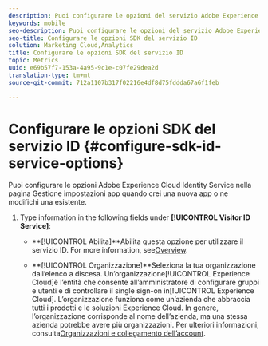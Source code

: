 ```yaml
---
description: Puoi configurare le opzioni del servizio Adobe Experience Platform Identity nella pagina Gestione impostazioni app quando crei una nuova app o ne modifichi una esistente.
keywords: mobile
seo-description: Puoi configurare le opzioni del servizio Adobe Experience Platform Identity nella pagina Gestione impostazioni app quando crei una nuova app o ne modifichi una esistente.
seo-title: Configurare le opzioni SDK del servizio ID
solution: Marketing Cloud,Analytics
title: Configurare le opzioni SDK del servizio ID
topic: Metrics
uuid: e69b57f7-153a-4a95-9c1e-c07fe29dea2d
translation-type: tm+mt
source-git-commit: 712a1107b317f02216e4df8d75fddda67a6f1feb

---
```



# Configurare le opzioni SDK del servizio ID {#configure-sdk-id-service-options}

Puoi configurare le opzioni Adobe Experience Cloud Identity Service nella pagina Gestione impostazioni app quando crei una nuova app o ne modifichi una esistente.

1. Type information in the following fields under **[!UICONTROL Visitor ID Service]**:

   * **[!UICONTROL Abilita]**Abilita questa opzione per utilizzare il servizio ID. For more information, see[Overview](https://docs.adobe.com/content/help/en/id-service/using/intro/overview.html).

   * **[!UICONTROL Organizzazione]**Seleziona la tua organizzazione dall’elenco a discesa.
Un’organizzazione[!UICONTROL Experience Cloud]è l’entità che consente all’amministratore di configurare gruppi e utenti e di controllare il single sign-on in[!UICONTROL Experience Cloud]. L’organizzazione funziona come un’azienda che abbraccia tutti i prodotti e le soluzioni Experience Cloud. In genere, l’organizzazione corrisponde al nome dell’azienda, ma una stessa azienda potrebbe avere più organizzazioni. Per ulteriori informazioni, consulta[Organizzazioni e collegamento dell’account](https://docs.adobe.com/content/help/en/core-services/interface/manage-users-and-products/organizations.html).